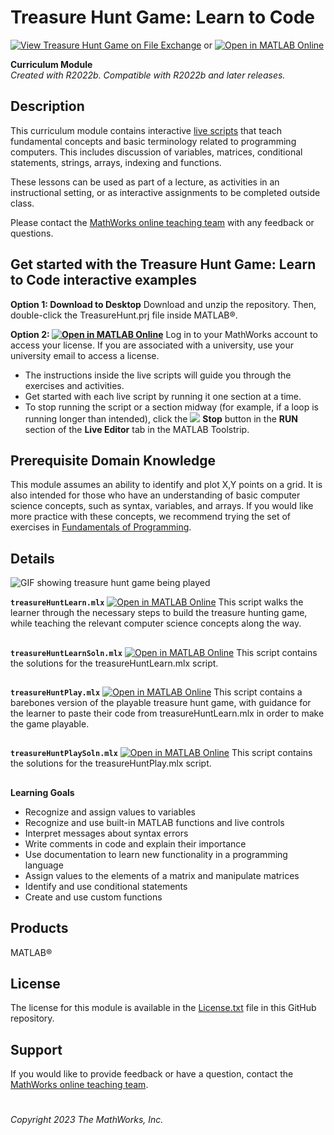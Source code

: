 # Treasure Hunt Game: Learn to Code
[![View Treasure Hunt Game on File Exchange](https://www.mathworks.com/matlabcentral/images/matlab-file-exchange.svg)](https://www.mathworks.com/matlabcentral/fileexchange/123265-treasure-hunt) 
or [![Open in MATLAB Online](https://www.mathworks.com/images/responsive/global/open-in-matlab-online.svg)](https://matlab.mathworks.com/open/github/v1?repo=MathWorks-Teaching-Resources/Treasure-Hunt&project=TreasureHunt.prj)

**Curriculum Module**  
_Created with R2022b. Compatible with R2022b and later releases._ 

## Description ##
This curriculum module contains interactive [live scripts](https://www.mathworks.com/products/matlab/live-editor.html) that teach fundamental concepts and basic terminology related to programming computers. This includes discussion of variables, matrices, conditional statements, strings, arrays, indexing and functions. 

These lessons can be used as part of a lecture, as activities in an instructional setting, or as interactive assignments to be completed outside class.

Please contact the <a href="mailto:onlineteaching@mathworks.com">MathWorks online teaching team</a> with any feedback or questions.

## Get started with the Treasure Hunt Game: Learn to Code interactive examples ##

**Option 1: Download to Desktop** Download and unzip the repository. Then, double-click the TreasureHunt.prj file inside MATLAB&reg;. 

**Option 2: [![Open in MATLAB Online](https://www.mathworks.com/images/responsive/global/open-in-matlab-online.svg)](https://matlab.mathworks.com/open/github/v1?repo=MathWorks-Teaching-Resources/Treasure-Hunt&project=TreasureHunt.prj)** Log in to your MathWorks account to access your license. If you are associated with a university, use your university email to access a license.

- The instructions inside the live scripts will guide you through the exercises and activities. 
- Get started with each live script by running it one section at a time. 
- To stop running the script or a section midway (for example, if a loop is running longer than intended), click the <img src="https://user-images.githubusercontent.com/88841524/182219991-17ef7bf9-369b-4463-8de6-9e440ca3bc9b.png"> **Stop** button in the **RUN** section of the **Live Editor** tab in the MATLAB Toolstrip.

## Prerequisite Domain Knowledge ##
This module assumes an ability to identify and plot X,Y points on a grid. It is also intended for those who have an understanding of basic computer science concepts, such as syntax, variables, and arrays. If you would like more practice with these concepts, we recommend trying the set of exercises in [Fundamentals of Programming](https://www.mathworks.com/matlabcentral/fileexchange/103225-fundamentals-of-programming?s_tid=srchtitle).

## Details ##

![GIF showing treasure hunt game being played](https://user-images.githubusercontent.com/113918546/212431378-1ffe41e1-06f7-4d57-adf3-b6d600c12b7d.gif)

**`treasureHuntLearn.mlx`** [![Open in MATLAB Online](https://www.mathworks.com/images/responsive/global/open-in-matlab-online.svg)](https://matlab.mathworks.com/open/github/v1?repo=MathWorks-Teaching-Resources/Treasure-Hunt&project=TreasureHunt.prj&file=treasureHuntLearn.mlx)
This script walks the learner through the necessary steps to build the treasure hunting game, while teaching the relevant computer science concepts along the way.

## ##

**`treasureHuntLearnSoln.mlx`** [![Open in MATLAB Online](https://www.mathworks.com/images/responsive/global/open-in-matlab-online.svg)](https://matlab.mathworks.com/open/github/v1?repo=MathWorks-Teaching-Resources/Treasure-Hunt&project=TreasureHunt.prj&file=treasureHuntLearnSoln.mlx)
This script contains the solutions for the treasureHuntLearn.mlx script.

## ##

**`treasureHuntPlay.mlx`** [![Open in MATLAB Online](https://www.mathworks.com/images/responsive/global/open-in-matlab-online.svg)](https://matlab.mathworks.com/open/github/v1?repo=MathWorks-Teaching-Resources/Treasure-Hunt&project=TreasureHunt.prj&file=treasureHuntPlay.mlx)
This script contains a barebones version of the playable treasure hunt game, with guidance for the learner to paste their code from treasureHuntLearn.mlx in order to make the game playable.

## ##

**`treasureHuntPlaySoln.mlx`** [![Open in MATLAB Online](https://www.mathworks.com/images/responsive/global/open-in-matlab-online.svg)](https://matlab.mathworks.com/open/github/v1?repo=MathWorks-Teaching-Resources/Treasure-Hunt&project=TreasureHunt.prj&file=treasureHuntPlaySoln.mlx)
This script contains the solutions for the treasureHuntPlay.mlx script.

## ##

**Learning Goals**
- Recognize and assign values to variables
- Recognize and use built-in MATLAB functions and live controls
- Interpret messages about syntax errors
- Write comments in code and explain their importance
- Use documentation to learn new functionality in a programming language 
- Assign values to the elements of a matrix and manipulate matrices 
- Identify and use conditional statements 
- Create and use custom functions

## Products ##
MATLAB&reg;

## License ##
The license for this module is available in the [License.txt](LICENSE.txt) file in this GitHub repository.

## Support ##
If you would like to provide feedback or have a question, contact the <a href="mailto:onlineteaching@mathworks.com">MathWorks online teaching team</a>.

# #
_Copyright 2023 The MathWorks, Inc._
